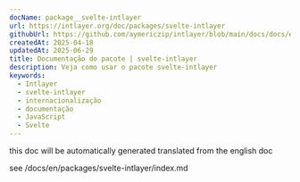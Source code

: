 ```yaml
---
docName: package__svelte-intlayer
url: https://intlayer.org/doc/packages/svelte-intlayer
githubUrl: https://github.com/aymericzip/intlayer/blob/main/docs/docs/en/packages/svelte-intlayer/index.md
createdAt: 2025-04-18
updatedAt: 2025-06-29
title: Documentação do pacote | svelte-intlayer
description: Veja como usar o pacote svelte-intlayer
keywords:
  - Intlayer
  - svelte-intlayer
  - internacionalização
  - documentação
  - JavaScript
  - Svelte
---
```


this doc will be automatically generated translated from the english doc

see /docs/en/packages/svelte-intlayer/index.md
